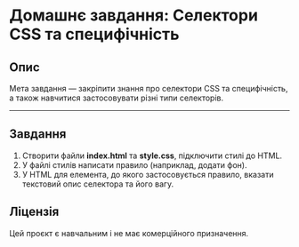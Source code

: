 # Домашнє завдання: Селектори CSS та специфічність

## Опис

Мета завдання — закріпити знання про селектори CSS та специфічність, а також навчитися застосовувати різні типи селекторів.

---

## Завдання

1. Створити файли **index.html** та **style.css**, підключити стилі до HTML.
2. У файлі стилів написати правило (наприклад, додати фон).
3. У HTML для елемента, до якого застосовується правило, вказати текстовий опис селектора та його вагу.

## Ліцензія

Цей проєкт є навчальним і не має комерційного призначення.
